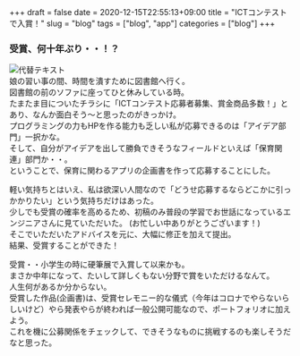 +++ 
draft = false
date = 2020-12-15T22:55:13+09:00
title = "ICTコンテストで入賞！"
slug = "blog" 
tags = ["blog", "app"]
categories = ["blog"]
+++

### 受賞、何十年ぶり・・！？
![代替テキスト](/img/posts/prize.jpg)  
娘の習い事の間、時間を潰すために図書館へ行く。  
図書館の前のソファに座ってひと休みしている時。  
たまたま目についたチラシに「ICTコンテスト応募者募集、賞金商品多数！」とあり、なんか面白そう〜と思ったのがきっかけ。  
プログラミングの力もHPを作る能力も乏しい私が応募できるのは「アイデア部門」一択かな。  
そして、自分がアイデアを出して勝負できそうなフィールドといえば「保育関連」部門か・・。  
ということで、保育に関わるアプリの企画書を作って応募することにした。  

軽い気持ちとはいえ、私は欲深い人間なので「どうせ応募するならどこかに引っかかりたい」という気持ちだけはあった。  
少しでも受賞の確率を高めるため、初稿のみ普段の学習でお世話になっているエンジニアさんに見ていただいた。 
(お忙しい中ありがとうございます！)  
そこでいただいたアドバイスを元に、大幅に修正を加えて提出。  
結果、受賞することができた！  

受賞・・小学生の時に硬筆展で入賞して以来かも。  
まさか中年になって、たいして詳しくもない分野で賞をいただけるなんて。  
人生何があるか分からない。  
受賞した作品(企画書)は、受賞セレモニー的な儀式（今年はコロナでやらないらしいけど）やら発表やらが終われば一般公開可能なので、ポートフォリオに加えよう。  
これを機に公募関係をチェックして、できそうなものに挑戦するのも楽しそうだなと思った。  
